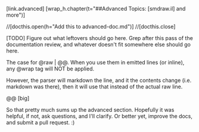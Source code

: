 
[link.advanced]
[wrap_h.chapter(t="##Advanced Topics: [smdraw.il] and more")]


//[docthis.open(h="Add this to advanced-doc.md")]
//[docthis.close]

[TODO] Figure out what leftovers should go here. Grep after this pass of the documentation review, and whatever doesn't fit somewhere else should go here.

The case for @raw | @@. When you use them in emitted lines (or inline), any @wrap tag will NOT be applied.

However, the parser will markdown the line, and it the contents change (i.e. markdown was there), then it will use that instead of the actual raw line.

@@ [big]

So that pretty much sums up the advanced section. Hopefully it was helpful, if not, ask questions, and I'll clarify. Or better yet, improve the docs, and submit a pull request. :)
